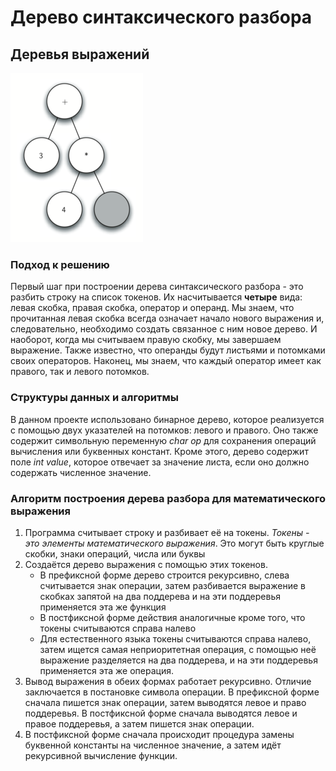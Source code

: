 # Дерево синтаксического разбора

## Деревья выражений

![img_1.png](photos%2Fimg_1.png)

### Подход к решению

Первый шаг при построении дерева синтаксического разбора - это разбить строку на список токенов. Их насчитывается
**четыре** вида: левая скобка, правая скобка, оператор и операнд. Мы знаем, что прочитанная левая скобка всегда означает
начало нового выражения и, следовательно, необходимо создать связанное с ним новое дерево. И наоборот, когда мы
считываем правую  скобку, мы завершаем выражение. Также известно, что операнды будут листьями и потомками своих операторов. 
Наконец, мы знаем, что каждый оператор имеет как правого, так и левого потомков.

### Структуры данных и алгоритмы

В данном проекте использовано бинарное дерево, которое реализуется с помощью двух указателей на потомков: левого и
правого. Оно также содержит символьную переменную *char op* для сохранения операций вычисления или буквенных констант.
Кроме этого, дерево содержит поле *int value*, которое отвечает за значение листа, если оно должно содержать численное
значение.

### Алгоритм построения дерева разбора для математического выражения

1. Программа считывает строку и разбивает её на токены. _Токены - это элементы математического выражения_. Это могут
   быть
   круглые скобки, знаки операций, числа или буквы
2. Создаётся дерево выражения с помощью этих токенов.
    + В префиксной форме дерево строится рекурсивно, слева считывается знак операции, затем разбивается выражение в
      скобках запятой на два поддерева и на эти поддеревья применяется эта же функция
    + В постфиксной форме действия аналогичные кроме того, что токены считываются справа налево
    + Для естественного языка токены считываются справа налево, затем ищется самая неприоритетная операция, с помощью
      неё выражение разделяется на два поддерева, и на эти поддеревья применяется эта же операция.
3. Вывод выражения в обеих формах работает рекурсивно. Отличие заключается в постановке символа операции.
В префиксной форме сначала пишется знак операции, затем выводятся левое и право поддеревья. В постфиксной форме сначала 
выводятся левое и правое поддеревья, а затем пишется знак операции.
4. В постфиксной форме сначала происходит процедура замены буквенной константы на численное значение, а затем идёт рекурсивной вычисление функции.